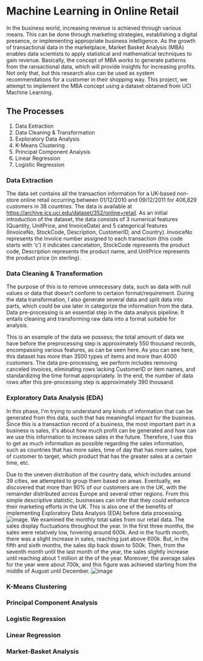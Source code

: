 # Machine Learning in Online Retail

In the business world, increasing revenue is achieved through various means. This can be done through marketing strategies, establishing a digital presence, or implementing appropriate business intelligence. As the growth of transactional data in the marketplace, Market Basket Analysis (MBA) enables data scientists to apply statistical and mathematical techniques to gain revenue. Basically, the concept of MBA works to generate patterns from the ransactional data, which will provide insights for increasing profits. Not only that, but this research also can be used as system recommendations for a customer in their shopping way. This project, we attempt to implement the MBA concept using a dataset obtained from UCI Machine Learning.

## The Processes

1. Data Extraction
2. Data Cleaning & Transformation
3. Exploratory Data Analysis
4. K-Means Clustering
5. Principal Component Analysis
6. Linear Regression
7. Logistic Regression

### Data Extraction

The data set contains all the transaction information for a UK-based non-store online retail occurring between 01/12/2010 and 09/12/2011 for 406,829 customers in 38 countries. The data is available at https://archive.ics.uci.edu/dataset/352/online+retail. As an initial introduction of the dataset, the data consists of 3 numerical features (Quantity, UnitPrice, and InvoiceDate) and 5 categorical features (InvoiceNo, StockCode, Description, CustomerID, and Country). InvoiceNo represents the invoice number assigned to each transaction (this code starts with ‘c’) it indicates cancelation, StockCode represents the product code, Description represents the product name, and UnitPrice represents the product price (in sterling).

### Data Cleaning & Transformation

The purpose of this is to remove unnecessary data, such as data with null values or data that doesn't conform to certaion format/requirement. During the data transformation, I also generate several data and split data into parts, which could be use later in categorize the information from the data. Data pre-processing is an essential step in the data analysis pipeline. It entails cleaning and transforming raw data into a format suitable for analysis.

This is an example of the data we possess; the total amount of data we have before the preprocessing step is approximately 550 thousand records, encompassing various features, as can be seen here. As you can see here, this dataset has more than 3500 types of items and more than 4000 customers. The data pre-processing, we perform includes removing canceled invoices, eliminating rows lacking CustomerID or item names, and standardizing the time format appropriately. In the end, the number of data rows after this pre-processing step is approximately 390 thousand.

### Exploratory Data Analysis (EDA)

In this phase, I'm trying to understand any kinds of information that can be generated from this data, such that has meaningful impact for the business. Since this is a transaction record of a business, the most important part in a business is sales, it's about how much profit can be generated and how can we use this information to increase sales in the future. Therefore, I use this to get as much information as possible regarding the sales information, such as countries that has more sales, time of day that has more sales, type of customer to target, which product that has the greater sales at a certain time, etc.

Due to the uneven distribution of the country data, which includes around 39 cities, we attempted to group them based on areas. Eventually, we discovered that more than 90% of our customers are in the UK, with the remainder distributed across Europe and several other regions. From this simple descriptive statistic, businesses can infer that they could enhance their marketing efforts in the UK. This is also one of the benefits of implementing Exploratory Data Analysis (EDA) before data processing.![image](https://github.com/ffpaiki/ML-online-retail-2023/assets/74241058/8be20430-9241-4435-9a63-e23a1fd5363f). We examined the monthly total sales from our retail data. The sales display fluctuations throughout the year. In the first three months, the sales were relatively low, hovering around 600k. And in the fourth month, there was a slight increase in sales, reaching just above 600k. But, in the fifth and sixth months, the sales dip back down to 500k. Then, from the seventh month until the last month of the year, the sales slightly increase until reaching about 1 million at the of the year. Moreover, the average sales for the year were about 700k, and this figure was achieved starting from the middle of August until December. ![image](https://github.com/ffpaiki/ML-online-retail-2023/assets/74241058/b6aaad33-c3f3-47f8-aee1-c2d8324f3aec)



### K-Means Clustering

### Principal Component Analysis

### Logistic Regression

### Linear Regression

### Market-Basket Analysis
